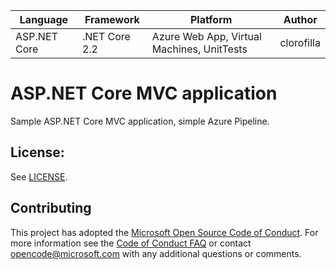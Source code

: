 | Language | Framework | Platform | Author |
| -------- | -------- |--------|--------|
| ASP.NET Core | .NET Core 2.2 | Azure Web App, Virtual Machines, UnitTests |clorofilla


# ASP.NET Core MVC application 

Sample ASP.NET Core MVC application, simple Azure Pipeline.

## License:
See [LICENSE](LICENSE).


## Contributing
This project has adopted the [Microsoft Open Source Code of Conduct](https://opensource.microsoft.com/codeofconduct/).
For more information see the [Code of Conduct FAQ](https://opensource.microsoft.com/codeofconduct/faq/) or
contact [opencode@microsoft.com](mailto:opencode@microsoft.com) with any additional questions or comments.

